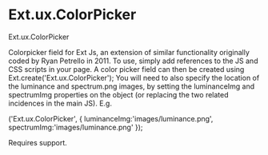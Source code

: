 Ext.ux.ColorPicker
==================

Ext.ux.ColorPicker


Colorpicker field for Ext Js, an extension of similar functionality originally coded by Ryan Petrello in 2011. To use, simply add references to the JS and CSS scripts in your page. A color picker field can then be created using Ext.create('Ext.ux.ColorPicker'); You will need to also specify the location of the luminance and spectrum.png images, by setting the luminanceImg and spectrumImg properties on the object (or replacing the two related incidences in the main JS). E.g. 

('Ext.ux.ColorPicker', {
  luminanceImg:'images/luminance.png',
  spectrumImg:'images/luminance.png'
});


Requires <canvas> support.
